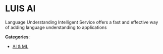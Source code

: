 # LUIS AI


Language Understanding Intelligent Service offers a fast and effective way of adding language understanding to applications



**Categories**:
- [AI & ML](https://github.com/apis-list/apis-list#ai-and-ml)




